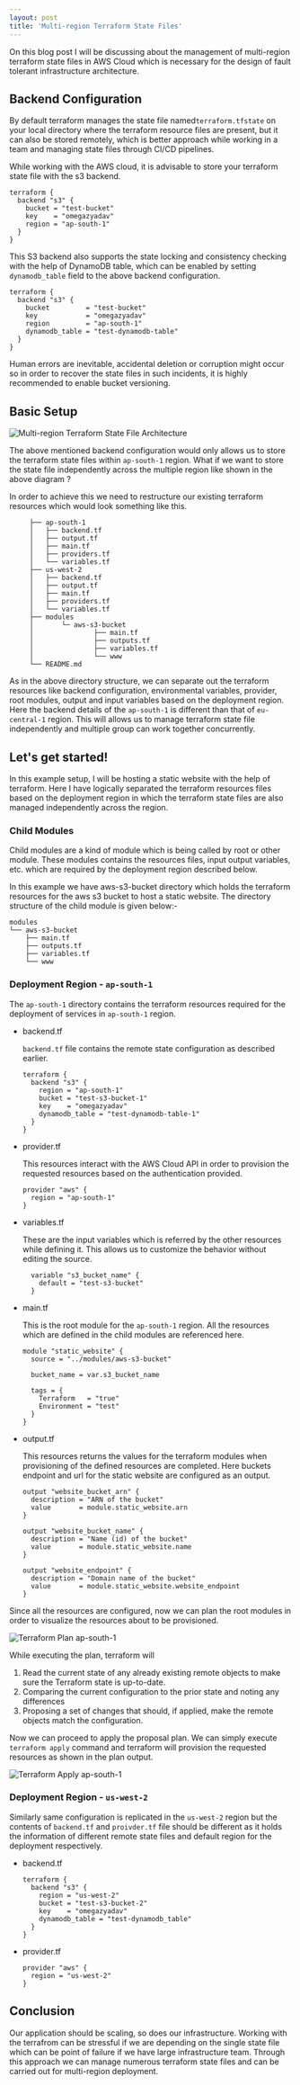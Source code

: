```yaml
---
layout: post
title: 'Multi-region Terraform State Files'
---
```


On this blog post I will be discussing about the management of multi-region terraform state files in AWS Cloud which is necessary for the design of fault tolerant infrastructure architecture.

## Backend Configuration

By default terraform manages the state file named`terraform.tfstate` on your local directory where the terraform resource files are present, but it can also be stored remotely, which is better approach while working in a team and managing state files through CI/CD pipelines.

While working with the AWS cloud, it is advisable to store your terraform state file with the s3 backend.

```
terraform {
  backend "s3" {
    bucket = "test-bucket"
    key    = "omegazyadav"
    region = "ap-south-1"
  }
}
```
This S3 backend also supports the state locking and consistency checking with the help of DynamoDB table, which can be enabled by setting `dynamodb_table` field to the above backend configuration.

```
terraform {
  backend "s3" {
    bucket         = "test-bucket"
    key            = "omegazyadav"
    region         = "ap-south-1"
    dynamodb_table = "test-dynamodb-table"
  }
}
```

Human errors are inevitable, accidental deletion or corruption might occur so in order to recover the state files in such incidents, it is highly recommended to enable bucket versioning.

## Basic Setup

![Multi-region Terraform State File Architecture](https://i.imgur.com/DcChm1u.png)

The above mentioned backend configuration would only allows us to store the terraform state files within `ap-south-1` region. What if we want to store the state file independently across the multiple region like shown in the above diagram ?

In order to achieve this we need to restructure our existing terraform resources which would look something like this.

```
     ├── ap-south-1
     │   ├── backend.tf
     │   ├── output.tf
     │   ├── main.tf
     │   ├── providers.tf
     │   └── variables.tf
     ├── us-west-2
     │   ├── backend.tf
     │   ├── output.tf
     │   ├── main.tf
     │   ├── providers.tf
     │   └── variables.tf
     ├── modules
     │       └─ aws-s3-bucket
     │               ├── main.tf
     │               ├── outputs.tf
     │               ├── variables.tf
     │               └── www
     └── README.md
```
As in the above directory structure, we can separate out the terraform resources like backend configuration, environmental variables, provider, root modules, output and input variables based on the deployment region. Here the backend details of the `ap-south-1` is different than that of `eu-central-1` region. This will allows us to manage terraform state file independently and multiple group can work together concurrently.


## Let's get started!

In this example setup, I will be hosting a static website with the help of terraform. Here I have logically separated the terraform resources files based on the deployment region in which the terraform state files are also managed independently across the region.

### Child Modules

Child modules are a kind of module which is being called by root or other module. These modules contains the resources files, input output variables, etc. which are required by the deployment region described below.

In this example we have aws-s3-bucket directory which holds the terraform resources for the aws s3 bucket to host a static website. The directory structure of the child module is given below:-

```
modules
└── aws-s3-bucket
    ├── main.tf
    ├── outputs.tf
    ├── variables.tf
    └── www
```

### Deployment Region - `ap-south-1`

The `ap-south-1` directory contains the terraform resources required for the deployment of services in `ap-south-1` region.

- backend.tf

  `backend.tf` file contains the remote state configuration as described earlier.

  ```
  terraform {
    backend "s3" {
      region = "ap-south-1"
      bucket = "test-s3-bucket-1"
      key    = "omegazyadav"
      dynamodb_table = "test-dynamodb-table-1"
    }
  }
  ```
- provider.tf

  This resources interact with the AWS Cloud API in order to provision the requested resources based on the authentication provided.
  ```
  provider "aws" {
    region = "ap-south-1"
  }
  ```

- variables.tf

  These are the input variables which is referred by the other resources while defining it. This allows us to customize the behavior without editing the source.
  ```
    variable "s3_bucket_name" {
      default = "test-s3-bucket"
    }
  ```

- main.tf

  This is the root module for the `ap-south-1` region. All the resources which are defined in the child modules are referenced here.

  ```
  module "static_website" {
    source = "../modules/aws-s3-bucket"

    bucket_name = var.s3_bucket_name

    tags = {
      Terraform   = "true"
      Environment = "test"
    }
  }
  ```

- output.tf

  This resources returns the values for the terraform modules when provisioning of the defined resources are completed. Here buckets endpoint and url for the static website are configured as an output.
  ```
  output "website_bucket_arn" {
    description = "ARN of the bucket"
    value       = module.static_website.arn
  }

  output "website_bucket_name" {
    description = "Name (id) of the bucket"
    value       = module.static_website.name
  }

  output "website_endpoint" {
    description = "Domain name of the bucket"
    value       = module.static_website.website_endpoint
  }
  ```

Since all the resources are configured, now we can plan the root modules in order to visualize the resources about to be provisioned.

![Terraform Plan ap-south-1](https://i.imgur.com/CtRf3T1.png)

While executing the plan, terraform will
1. Read the current state of any already existing remote objects to make sure the Terraform state is up-to-date.
2. Comparing the current configuration to the prior state and noting any differences
3. Proposing a set of changes that should, if applied, make the remote objects match the configuration.

Now we can proceed to apply the proposal plan. We can simply execute `terraform apply` command and terraform will provision the requested resources as shown in the plan output.

![Terraform Apply ap-south-1](https://i.imgur.com/8joCiuD.png)


### Deployment Region - `us-west-2`

Similarly same configuration is replicated in the `us-west-2` region but the contents of `backend.tf` and `proivder.tf` file should be different as it holds the information of different remote state files and default region for the deployment respectively.

- backend.tf
  ```
  terraform {
    backend "s3" {
      region = "us-west-2"
      bucket = "test-s3-bucket-2"
      key    = "omegazyadav"
      dynamodb_table = "test-dynamodb_table"
    }
  }
  ```
- provider.tf
  ```
  provider "aws" {
    region = "us-west-2"
  }
  ```

## Conclusion

Our application should be scaling, so does our infrastructure. Working with the terrafrom can be stressful if we are depending on the single state file
which can be point of failure if we have large infrastructure team. Through this approach we can manage numerous terraform state files and can be carried out for multi-region deployment.
